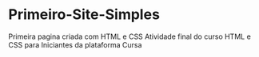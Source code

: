 # Primeiro-Site-Simples
Primeira pagina criada com HTML e CSS
Atividade final do curso HTML e CSS para Iniciantes da plataforma Cursa
